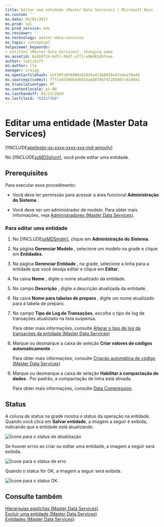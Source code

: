 ```yaml
---
title: Editar uma entidade (Master Data Services) | Microsoft Docs
ms.custom: ''
ms.date: 03/01/2017
ms.prod: sql
ms.prod_service: mds
ms.reviewer: ''
ms.technology: master-data-services
ms.topic: conceptual
helpviewer_keywords:
- entities [Master Data Services], changing name
ms.assetid: 6a5b9f14-6dfc-49d7-a771-e96461d4feae
author: leolimsft
ms.author: lle
manager: craigg
ms.openlocfilehash: cbf39fc0f0988a624d5a472b8938e47e4aa78a48
ms.sourcegitcommit: f7fced330b64d6616aeb8766747295807c92dd41
ms.translationtype: MT
ms.contentlocale: pt-BR
ms.lasthandoff: 04/23/2019
ms.locfileid: "62517768"
---
```

# <a name="edit-an-entity-master-data-services"></a>Editar uma entidade (Master Data Services)

[!INCLUDE[appliesto-ss-xxxx-xxxx-xxx-md-winonly](../includes/appliesto-ss-xxxx-xxxx-xxx-md-winonly.md)]

  No [!INCLUDE[ssMDSshort](../includes/ssmdsshort-md.md)], você pode editar uma entidade.  
  
## <a name="prerequisites"></a>Prerequisites  
 Para executar esse procedimento:  
  
-   Você deve ter permissão para acessar a área funcional **Administração do Sistema** .  
  
-   Você deve ser um administrador de modelo. Para obter mais informações, veja [Administradores &#40;Master Data Services&#41;](../master-data-services/administrators-master-data-services.md).  
  
### <a name="to-edit-an-entity"></a>Para editar uma entidade  
  
1.  No [!INCLUDE[ssMDSmdm](../includes/ssmdsmdm-md.md)], clique em **Administração do Sistema**.  
  
2.  Na página **Gerenciar Modelo** , selecione um modelo na grade e clique em **Entidades**.  
  
3.  Na página **Gerenciar Entidade** , na grade, selecione a linha para a entidade que você deseja editar e clique em **Editar**.  
  
4.  Na caixa **Nome** , digite o nome atualizado da entidade.  
  
5.  No campo **Descrição** , digite a descrição atualizada da entidade.  
  
6.  Na caixa **Nome para tabelas de preparo** , digite um nome atualizado para a tabela de preparo.  
  
7.  No campo **Tipo de Log de Transações**, escolha o tipo de log de transações atualizado na lista suspensa.  
  
     Para obter mais informações, consulte [Alterar o tipo de log de transações da entidade &#40;Master Data Services&#41;](../master-data-services/change-the-entity-transaction-log-type-master-data-services.md)  
  
8.  Marque ou desmarque a caixa de seleção **Criar valores de códigos automaticamente** .  
  
     Para obter mais informações, consulte [Criação automática de código &#40;Master Data Services&#41;](../master-data-services/automatic-code-creation-master-data-services.md)  
  
9. Marque ou desmarque a caixa de seleção **Habilitar a compactação de dados** . Por padrão, a compactação de linha está ativada.  
  
     Para obter mais informações, consulte [Data Compression](../relational-databases/data-compression/data-compression.md).  
  
## <a name="status"></a>Status  
 A coluna de status na grade mostra o status da operação na entidade. Quando você clica em **Salvar entidade**, a imagem a seguir é exibida, indicando que a entidade está atualizando.  
  
 ![Ícone para o status de atualização](../master-data-services/media/mds-statusicon-updating.png "Ícone para o status de atualização")  
  
 Se houver erros ao criar ou editar uma entidade, a imagem a seguir será exibida.  
  
 ![Ícone para o status de erro](../master-data-services/media/mds-statusicon-error.png "Ícone para o status de erro")  
  
 Quando o status for OK, a imagem a seguir será exibida.  
  
 ![Ícone para o status OK](../master-data-services/media/mds-statusicon-ok.png "Ícone para o status OK")  
  
## <a name="see-also"></a>Consulte também  
 [Hierarquias explícitas &#40;Master Data Services&#41;](../master-data-services/explicit-hierarchies-master-data-services.md)   
 [Excluir uma entidade &#40;Master Data Services&#41;](../master-data-services/delete-an-entity-master-data-services.md)   
 [Entidades &#40;Master Data Services&#41;](../master-data-services/entities-master-data-services.md)  
  
  
